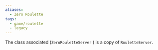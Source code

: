 ```yaml
---
aliases:
  - Zero Roulette
tags:
  - game/roulette
  - legacy
---
```

The class associated (`ZeroRouletteServer` ) is a copy of `RouletteServer`.
